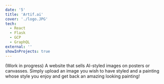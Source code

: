 ```yaml
---
date: '5'
title: 'Artif.ai'
cover: './logo.JPG'
tech:
  - React
  - Flask
  - GCP
  - GraphQL
external: ''
showInProjects: true
---
```


(Work in progress) A website that sells AI-styled images on posters or canvasses. Simply upload an image you wish to have styled and a painting whose style you enjoy and get back an amazing looking painting!
